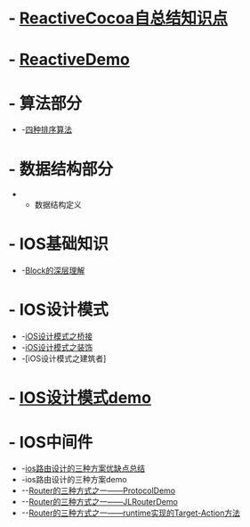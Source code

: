 # - [ReactiveCocoa自总结知识点](https://blog.csdn.net/u013093099/article/details/88688332)
# - [ReactiveDemo](https://github.com/xiangrikui15302/ReactiveCocoaDemo)
# - 算法部分
* -[四种排序算法](https://github.com/xiangrikui15302/AlgorithmDemo)
# - 数据结构部分
* - 数据结构定义
# - IOS基础知识
* -[Block的深层理解](https://blog.csdn.net/u013093099/article/details/90265725)
# - IOS设计模式
* -[iOS设计模式之桥接](https://blog.csdn.net/u013093099/article/details/88797480)
* -[iOS设计模式之装饰](https://blog.csdn.net/u013093099/article/details/93001593)
* -[iOS设计模式之建筑者]
# - [IOS设计模式demo](https://github.com/xiangrikui15302/GOFDemo)
# - IOS中间件
* -[ios路由设计的三种方案优缺点总结](https://blog.csdn.net/u013093099/article/details/88851932)
* -ios路由设计的三种方案demo
* --[Router的三种方式之一——ProtocolDemo](https://github.com/xiangrikui15302/RouterDemo-ProtocolDemo)
* --[Router的三种方式之一——JLRouterDemo](https://github.com/xiangrikui15302/RouterDemo-JLRouterDemo)
* --[Router的三种方式之一——runtime实现的Target-Action方法](https://github.com/xiangrikui15302/RouterDemo-Target-ActionDemo)
